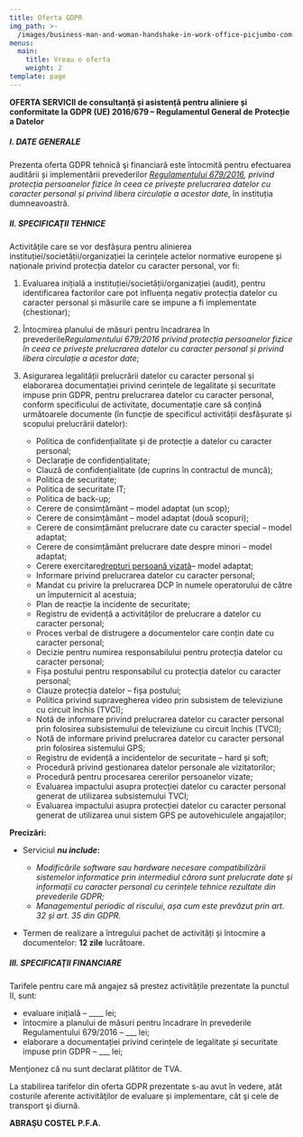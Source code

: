 ```yaml
---
title: Oferta GDPR
img_path: >-
  /images/business-man-and-woman-handshake-in-work-office-picjumbo-com-1045x696.jpg
menus:
  main:
    title: Vreau o oferta
    weight: 2
template: page
---
```

**OFERTA SERVICII de consultanță și asistență pentru aliniere și conformitate la GDPR (UE) 2016/679 – Regulamentul General de Protecție a Datelor**

##### **I. DATE GENERALE**

Prezenta oferta GDPR tehnică şi financiară este întocmită pentru efectuarea auditării și implementării prevederilor *[Regulamentului 679/2016](https://www.dataprotection.ro/servlet/ViewDocument?id=1262), privind protecția persoanelor fizice în ceea ce privește prelucrarea datelor cu caracter personal și privind libera circulație a acestor date*, în instituția dumneavoastră.

##### **II. SPECIFICAŢII TEHNICE**

Activitățile care se vor desfășura pentru alinierea instituției/societății/organizației la cerințele actelor normative europene și naționale privind protecția datelor cu caracter personal, vor fi:

1. Evaluarea inițială a instituției/societății/organizației (audit), pentru identificarea factorilor care pot influența negativ protecția datelor cu caracter personal și măsurile care se impune a fi implementate (chestionar);
2. Întocmirea planului de măsuri pentru încadrarea în prevederile*Regulamentului 679/2016 privind protecția persoanelor fizice în ceea ce privește prelucrarea datelor cu caracter personal și privind libera circulație a acestor date*;
3. Asigurarea legalității prelucrării datelor cu caracter personal și elaborarea documentației privind cerințele de legalitate și securitate impuse prin GDPR, pentru prelucrarea datelor cu caracter personal, conform specificului de activitate, documentație care să conțină următoarele documente (în funcție de specificul activității desfășurate și scopului prelucrării datelor):

   * Politica de confidențialitate și de protecție a datelor cu caracter personal;
   * Declarație de confidențialitate;
   * Clauză de confidențialitate (de cuprins în contractul de muncă);
   * Politica de securitate;
   * Politica de securitate IT;
   * Politica de back-up;
   * Cerere de consimțământ – model adaptat (un scop);
   * Cerere de consimțământ – model adaptat (două scopuri);
   * Cerere de consimțământ prelucrare date cu caracter special – model adaptat;
   * Cerere de consimțământ prelucrare date despre minori – model adaptat;
   * Cerere exercitare[drepturi persoană vizată](https://analizariscbraila.ro/drepturile-persoanei-vizate/)– model adaptat;
   * Informare privind prelucrarea datelor cu caracter personal;
   * Mandat cu privire la prelucrarea DCP în numele operatorului de către un împuternicit al acestuia;
   * Plan de reacție la incidente de securitate;
   * Registru de evidență a activităților de prelucrare a datelor cu caracter personal;
   * Proces verbal de distrugere a documentelor care conțin date cu caracter personal;
   * Decizie pentru numirea responsabilului pentru protecția datelor cu caracter personal;
   * Fișa postului pentru responsabilul cu protecția datelor cu caracter personal;
   * Clauze protecția datelor – fișa postului;
   * Politica privind supravegherea video prin subsistem de televiziune cu circuit închis (TVCI);
   * Notă de informare privind prelucrarea datelor cu caracter personal prin folosirea subsistemului de televiziune cu circuit închis (TVCI);
   * Notă de informare privind prelucrarea datelor cu caracter personal prin folosirea sistemului GPS;
   * Registru de evidență a incidentelor de securitate – hard și soft;
   * Procedură privind gestionarea datelor personale ale vizitatorilor;
   * Procedură pentru procesarea cererilor persoanelor vizate;
   * Evaluarea impactului asupra protecției datelor cu caracter personal generat de utilizarea subsistemului TVCI;
   * Evaluarea impactului asupra protecției datelor cu caracter personal generat de utilizarea unui sistem GPS pe autovehiculele angajaților;

**Precizări:**

* Serviciul ***nu include*:**

  * *Modificările software sau hardware necesare compatibilizării sistemelor informatice prin intermediul cărora sunt prelucrate date și informații cu caracter personal cu cerințele tehnice rezultate din prevederile GDPR;*
  * *Managementul periodic al riscului, așa cum este prevăzut prin art. 32 și art. 35 din GDPR.*
* Termen de realizare a întregului pachet de activități și întocmire a documentelor: **12 zile** lucrătoare.

##### **III. SPECIFICAŢII FINANCIARE**

Tarifele pentru care mă angajez să prestez activitățile prezentate la punctul II, sunt:

* evaluare inițială – \_\_\_\_ lei;
* întocmire a planului de măsuri pentru încadrare în prevederile Regulamentului 679/2016 – ___ lei;
* elaborare a documentației privind cerințele de legalitate și securitate impuse prin GDPR – ___ lei;

Menţionez că nu sunt declarat plătitor de TVA.

La stabilirea tarifelor din oferta GDPR prezentate s-au avut în vedere, atât costurile aferente activităţilor de evaluare și implementare, cât şi cele de transport şi diurnă.

**ABRAŞU COSTEL P.F.A.**